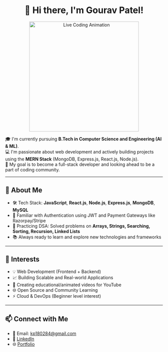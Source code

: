 <h1 align="center">👋 Hi there, I'm <strong>Gourav Patel</strong>!</h1>

<p align="center">
  <img src="https://gifdb.com/images/high/coding-girl-animation-fe7t4gejurmtof8v.gif" width="350" alt="Live Coding Animation">
</p>

🎓 I'm currently pursuing **B.Tech in Computer Science and Engineering (AI & ML)**.  
💻 I'm passionate about web development and actively building projects using the **MERN Stack** (MongoDB, Express.js, React.js, Node.js).  
🚀 My goal is to become a full-stack developer and looking ahead to be a part of coding community.

---

## 🌟 About Me
- 🛠️ Tech Stack: **JavaScript**, **React.js**, **Node.js**, **Express.js**, **MongoDB**, **MySQL**
- 🔐 Familiar with Authentication using JWT and Payment Gateways like Razorpay/Stripe
- 🧠 Practicing DSA: Solved problems on **Arrays, Strings, Searching, Sorting, Recursion, Linked Lists**
- 📚 Always ready to learn and explore new technologies and frameworks

---

## 📌 Interests
- 💡 Web Development (Frontend + Backend)
- 📈 Building Scalable and Real-world Applications
- 🎥 Creating educational/animated videos for YouTube
- 🌐 Open Source and Community Learning
- ⚡ Cloud & DevOps (Beginner level interest)

---

## 📫 Connect with Me
- 📧 Email: kp180284@gmail.com
- 💼 [LinkedIn](https://www.linkedin.com/in/gourav12patel)
- 🌐 [Portfolio](https://portfolio-1my.netlify.app/)

